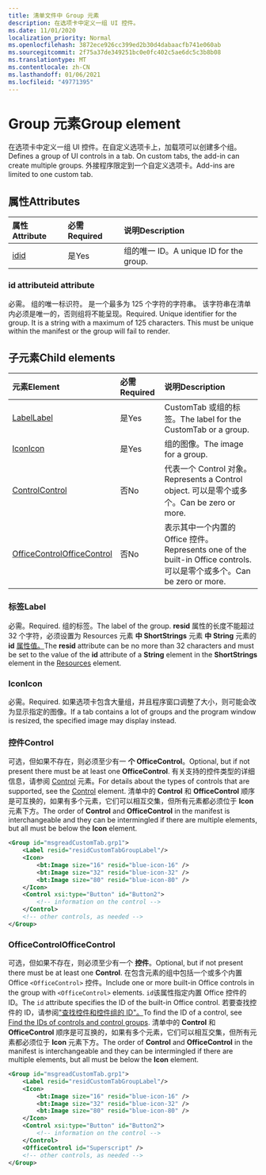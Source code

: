 ```yaml
---
title: 清单文件中 Group 元素
description: 在选项卡中定义一组 UI 控件。
ms.date: 11/01/2020
localization_priority: Normal
ms.openlocfilehash: 3872ece926cc399ed2b30d4dabaacfb741e060ab
ms.sourcegitcommit: 2f75a37de349251bc0e0fc402c5ae6dc5c3b8b08
ms.translationtype: MT
ms.contentlocale: zh-CN
ms.lasthandoff: 01/06/2021
ms.locfileid: "49771395"
---
```

# <a name="group-element"></a><span data-ttu-id="ea7c3-103">Group 元素</span><span class="sxs-lookup"><span data-stu-id="ea7c3-103">Group element</span></span>

<span data-ttu-id="ea7c3-104">在选项卡中定义一组 UI 控件。在自定义选项卡上，加载项可以创建多个组。</span><span class="sxs-lookup"><span data-stu-id="ea7c3-104">Defines a group of UI controls in a tab. On custom tabs, the add-in can create multiple groups.</span></span> <span data-ttu-id="ea7c3-105">外接程序限定到一个自定义选项卡。</span><span class="sxs-lookup"><span data-stu-id="ea7c3-105">Add-ins are limited to one custom tab.</span></span>

## <a name="attributes"></a><span data-ttu-id="ea7c3-106">属性</span><span class="sxs-lookup"><span data-stu-id="ea7c3-106">Attributes</span></span>

|  <span data-ttu-id="ea7c3-107">属性</span><span class="sxs-lookup"><span data-stu-id="ea7c3-107">Attribute</span></span>  |  <span data-ttu-id="ea7c3-108">必需</span><span class="sxs-lookup"><span data-stu-id="ea7c3-108">Required</span></span>  |  <span data-ttu-id="ea7c3-109">说明</span><span class="sxs-lookup"><span data-stu-id="ea7c3-109">Description</span></span>  |
|:-----|:-----|:-----|
|  [<span data-ttu-id="ea7c3-110">id</span><span class="sxs-lookup"><span data-stu-id="ea7c3-110">id</span></span>](#id-attribute)  |  <span data-ttu-id="ea7c3-111">是</span><span class="sxs-lookup"><span data-stu-id="ea7c3-111">Yes</span></span>  | <span data-ttu-id="ea7c3-112">组的唯一 ID。</span><span class="sxs-lookup"><span data-stu-id="ea7c3-112">A unique ID for the group.</span></span>|

### <a name="id-attribute"></a><span data-ttu-id="ea7c3-113">id attribute</span><span class="sxs-lookup"><span data-stu-id="ea7c3-113">id attribute</span></span>

<span data-ttu-id="ea7c3-p102">必需。 组的唯一标识符。 是一个最多为 125 个字符的字符串。 该字符串在清单内必须是唯一的，否则组将不能呈现。</span><span class="sxs-lookup"><span data-stu-id="ea7c3-p102">Required. Unique identifier for the group. It is a string with a maximum of 125 characters. This must be unique within the manifest or the group will fail to render.</span></span>

## <a name="child-elements"></a><span data-ttu-id="ea7c3-118">子元素</span><span class="sxs-lookup"><span data-stu-id="ea7c3-118">Child elements</span></span>

|  <span data-ttu-id="ea7c3-119">元素</span><span class="sxs-lookup"><span data-stu-id="ea7c3-119">Element</span></span> |  <span data-ttu-id="ea7c3-120">必需</span><span class="sxs-lookup"><span data-stu-id="ea7c3-120">Required</span></span>  |  <span data-ttu-id="ea7c3-121">说明</span><span class="sxs-lookup"><span data-stu-id="ea7c3-121">Description</span></span>  |
|:-----|:-----|:-----|
|  [<span data-ttu-id="ea7c3-122">Label</span><span class="sxs-lookup"><span data-stu-id="ea7c3-122">Label</span></span>](#label)      | <span data-ttu-id="ea7c3-123">是</span><span class="sxs-lookup"><span data-stu-id="ea7c3-123">Yes</span></span> |  <span data-ttu-id="ea7c3-124">CustomTab 或组的标签。</span><span class="sxs-lookup"><span data-stu-id="ea7c3-124">The label for the CustomTab or a group.</span></span>  |
|  [<span data-ttu-id="ea7c3-125">Icon</span><span class="sxs-lookup"><span data-stu-id="ea7c3-125">Icon</span></span>](icon.md)      | <span data-ttu-id="ea7c3-126">是</span><span class="sxs-lookup"><span data-stu-id="ea7c3-126">Yes</span></span> |  <span data-ttu-id="ea7c3-127">组的图像。</span><span class="sxs-lookup"><span data-stu-id="ea7c3-127">The image for a group.</span></span>  |
|  [<span data-ttu-id="ea7c3-128">Control</span><span class="sxs-lookup"><span data-stu-id="ea7c3-128">Control</span></span>](#control)    | <span data-ttu-id="ea7c3-129">否</span><span class="sxs-lookup"><span data-stu-id="ea7c3-129">No</span></span> |  <span data-ttu-id="ea7c3-130">代表一个 Control 对象。</span><span class="sxs-lookup"><span data-stu-id="ea7c3-130">Represents a Control object.</span></span> <span data-ttu-id="ea7c3-131">可以是零个或多个。</span><span class="sxs-lookup"><span data-stu-id="ea7c3-131">Can be zero or more.</span></span>  |
|  [<span data-ttu-id="ea7c3-132">OfficeControl</span><span class="sxs-lookup"><span data-stu-id="ea7c3-132">OfficeControl</span></span>](#officecontrol)  | <span data-ttu-id="ea7c3-133">否</span><span class="sxs-lookup"><span data-stu-id="ea7c3-133">No</span></span> | <span data-ttu-id="ea7c3-134">表示其中一个内置的 Office 控件。</span><span class="sxs-lookup"><span data-stu-id="ea7c3-134">Represents one of the built-in Office controls.</span></span> <span data-ttu-id="ea7c3-135">可以是零个或多个。</span><span class="sxs-lookup"><span data-stu-id="ea7c3-135">Can be zero or more.</span></span> |

### <a name="label"></a><span data-ttu-id="ea7c3-136">标签</span><span class="sxs-lookup"><span data-stu-id="ea7c3-136">Label</span></span>

<span data-ttu-id="ea7c3-137">必需。</span><span class="sxs-lookup"><span data-stu-id="ea7c3-137">Required.</span></span> <span data-ttu-id="ea7c3-138">组的标签。</span><span class="sxs-lookup"><span data-stu-id="ea7c3-138">The label of the group.</span></span> <span data-ttu-id="ea7c3-139">**resid** 属性的长度不能超过 32 个字符，必须设置为 Resources 元素 **中 ShortStrings** 元素 **中 String** 元素的 **id** [属性值。](resources.md)</span><span class="sxs-lookup"><span data-stu-id="ea7c3-139">The **resid** attribute can be no more than 32 characters and must be set to the value of the **id** attribute of a **String** element in the **ShortStrings** element in the [Resources](resources.md) element.</span></span>

### <a name="icon"></a><span data-ttu-id="ea7c3-140">Icon</span><span class="sxs-lookup"><span data-stu-id="ea7c3-140">Icon</span></span>

<span data-ttu-id="ea7c3-141">必需。</span><span class="sxs-lookup"><span data-stu-id="ea7c3-141">Required.</span></span> <span data-ttu-id="ea7c3-142">如果选项卡包含大量组，并且程序窗口调整了大小，则可能会改为显示指定的图像。</span><span class="sxs-lookup"><span data-stu-id="ea7c3-142">If a tab contains a lot of groups and the program window is resized, the specified image may display instead.</span></span>

### <a name="control"></a><span data-ttu-id="ea7c3-143">控件</span><span class="sxs-lookup"><span data-stu-id="ea7c3-143">Control</span></span>

<span data-ttu-id="ea7c3-144">可选，但如果不存在，则必须至少有一 **个 OfficeControl**。</span><span class="sxs-lookup"><span data-stu-id="ea7c3-144">Optional, but if not present there must be at least one **OfficeControl**.</span></span> <span data-ttu-id="ea7c3-145">有关支持的控件类型的详细信息，请参阅 [Control](control.md) 元素。</span><span class="sxs-lookup"><span data-stu-id="ea7c3-145">For details about the types of controls that are supported, see the [Control](control.md) element.</span></span> <span data-ttu-id="ea7c3-146">清单中的 **Control** 和 **OfficeControl** 顺序是可互换的，如果有多个元素，它们可以相互交集，但所有元素都必须位于 **Icon** 元素下方。</span><span class="sxs-lookup"><span data-stu-id="ea7c3-146">The order of **Control** and **OfficeControl** in the manifest is interchangeable and they can be intermingled if there are multiple elements, but all must be below the **Icon** element.</span></span>

```xml
<Group id="msgreadCustomTab.grp1">
    <Label resid="residCustomTabGroupLabel"/>
    <Icon>
        <bt:Image size="16" resid="blue-icon-16" />
        <bt:Image size="32" resid="blue-icon-32" />
        <bt:Image size="80" resid="blue-icon-80" />
    </Icon>
    <Control xsi:type="Button" id="Button2">
        <!-- information on the control -->
    </Control>
    <!-- other controls, as needed -->
</Group>
```

### <a name="officecontrol"></a><span data-ttu-id="ea7c3-147">OfficeControl</span><span class="sxs-lookup"><span data-stu-id="ea7c3-147">OfficeControl</span></span>

<span data-ttu-id="ea7c3-148">可选，但如果不存在，则必须至少有一个 **控件**。</span><span class="sxs-lookup"><span data-stu-id="ea7c3-148">Optional, but if not present there must be at least one **Control**.</span></span> <span data-ttu-id="ea7c3-149">在包含元素的组中包括一个或多个内置 Office `<OfficeControl>` 控件。</span><span class="sxs-lookup"><span data-stu-id="ea7c3-149">Include one or more built-in Office controls in the group with `<OfficeControl>` elements.</span></span> <span data-ttu-id="ea7c3-150">`id`该属性指定内置 Office 控件的 ID。</span><span class="sxs-lookup"><span data-stu-id="ea7c3-150">The `id` attribute specifies the ID of the built-in Office control.</span></span> <span data-ttu-id="ea7c3-151">若要查找控件的 ID，请参阅["查找控件和控件组的 ID"。](../../design/built-in-button-integration.md#find-the-ids-of-controls-and-control-groups)</span><span class="sxs-lookup"><span data-stu-id="ea7c3-151">To find the ID of a control, see [Find the IDs of controls and control groups](../../design/built-in-button-integration.md#find-the-ids-of-controls-and-control-groups).</span></span> <span data-ttu-id="ea7c3-152">清单中的 **Control** 和 **OfficeControl** 顺序是可互换的，如果有多个元素，它们可以相互交集，但所有元素都必须位于 **Icon** 元素下方。</span><span class="sxs-lookup"><span data-stu-id="ea7c3-152">The order of **Control** and **OfficeControl** in the manifest is interchangeable and they can be intermingled if there are multiple elements, but all must be below the **Icon** element.</span></span>

```xml
<Group id="msgreadCustomTab.grp1">
    <Label resid="residCustomTabGroupLabel"/>
    <Icon>
        <bt:Image size="16" resid="blue-icon-16" />
        <bt:Image size="32" resid="blue-icon-32" />
        <bt:Image size="80" resid="blue-icon-80" />
    </Icon>
    <Control xsi:type="Button" id="Button2">
        <!-- information on the control -->
    </Control>
    <OfficeControl id="Superscript" />
    <!-- other controls, as needed -->
</Group>
```
